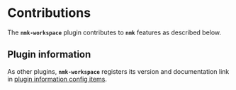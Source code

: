 # Contributions

The **`nmk-workspace`** plugin contributes to **`nmk`** features as described below.

## Plugin information

As other plugins, **`nmk-workspace`** registers its version and documentation link in [plugin information config items](https://nmk-base.readthedocs.io/en/stable/extend.html#plugin-information).


